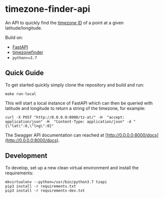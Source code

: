 # timezone-finder-api
An API to quickly find the [timezone ID](https://en.wikipedia.org/wiki/List_of_tz_database_time_zones) of a point at a given latitude/longitude.

Build on:

* [FastAPI](https://fastapi.tiangolo.com)
* [timezonefinder](https://github.com/jannikmi/timezonefinder)
* `python>=3.7`

## Quick Guide

To get started quickly simply clone the repository and build and run:

```shell
make run-local
```

This will start a local instance of FastAPI which can then be queried with latitude and longitude to return a string of the timezone, for example:

```shell
curl -X POST "http://0.0.0.0:8000/tz-at/" -H  "accept: application/json" -H  "Content-Type: application/json" -d "{\"lat\":0,\"lng\":0}"
```

The Swagger API documentation can reached at [http://0.0.0.0:8000/docs](http://0.0.0.0:8000/docs).

## Development

To develop, set up a new clean virtual environment and install the requirements:

```mkvirtualenv
mkvirtualenv --python=/usr/bin/python3.7 tzapi
pip3 install -r requirements.txt
pip3 install -r requirements-dev.txt
```